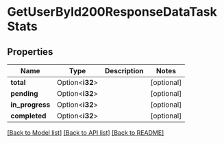# GetUserById200ResponseDataTaskStats

## Properties

Name | Type | Description | Notes
------------ | ------------- | ------------- | -------------
**total** | Option<**i32**> |  | [optional]
**pending** | Option<**i32**> |  | [optional]
**in_progress** | Option<**i32**> |  | [optional]
**completed** | Option<**i32**> |  | [optional]

[[Back to Model list]](../README.md#documentation-for-models) [[Back to API list]](../README.md#documentation-for-api-endpoints) [[Back to README]](../README.md)


